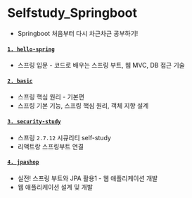 # Selfstudy_Springboot
- Springboot 처음부터 다시 차근차근 공부하기!

#### [`1. hello-spring`](https://github.com/beeguriri/Selfstudy_Springboot/tree/main/hello-spring)
- 스프링 입문 - 코드로 배우는 스프링 부트, 웹 MVC, DB 접근 기술

#### [`2. basic`](https://github.com/beeguriri/Selfstudy_Springboot/tree/main/basic)
- 스프링 핵심 원리 - 기본편
- 스프링 기본 기능, 스프링 핵심 원리, 객체 지향 설계

#### [`3. security-study`](https://github.com/beeguriri/Selfstudy_Springboot/tree/main/security-study)
- 스프링 `2.7.12` 시큐리티 self-study
- 리액트랑 스프링부트 연결

#### [`4. jpashop`](https://github.com/beeguriri/Selfstudy_Springboot/tree/main/jpashop)
- 실전! 스프링 부트와 JPA 활용1 - 웹 애플리케이션 개발
- 웹 애플리케이션 설계 및 개발
